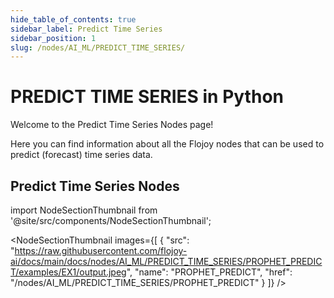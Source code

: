 ```yaml
---
hide_table_of_contents: true
sidebar_label: Predict Time Series
sidebar_position: 1
slug: /nodes/AI_ML/PREDICT_TIME_SERIES/
---
```


# PREDICT TIME SERIES in Python

Welcome to the Predict Time Series Nodes page!

Here you can find information about all the Flojoy nodes that can be used to predict (forecast) time series data.

## Predict Time Series Nodes


<!-- Custom component -->

import NodeSectionThumbnail from '@site/src/components/NodeSectionThumbnail';

<NodeSectionThumbnail images={[
   {
      "src": "https://raw.githubusercontent.com/flojoy-ai/docs/main/docs/nodes/AI_ML/PREDICT_TIME_SERIES/PROPHET_PREDICT/examples/EX1/output.jpeg",
      "name": "PROPHET_PREDICT",
      "href": "/nodes/AI_ML/PREDICT_TIME_SERIES/PROPHET_PREDICT"
   }
]} />
